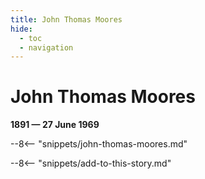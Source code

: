 ```yaml
---
title: John Thomas Moores
hide:
  - toc
  - navigation 
---
```


# John Thomas Moores

**1891 — 27 June 1969**

--8<-- "snippets/john-thomas-moores.md"

--8<-- "snippets/add-to-this-story.md"